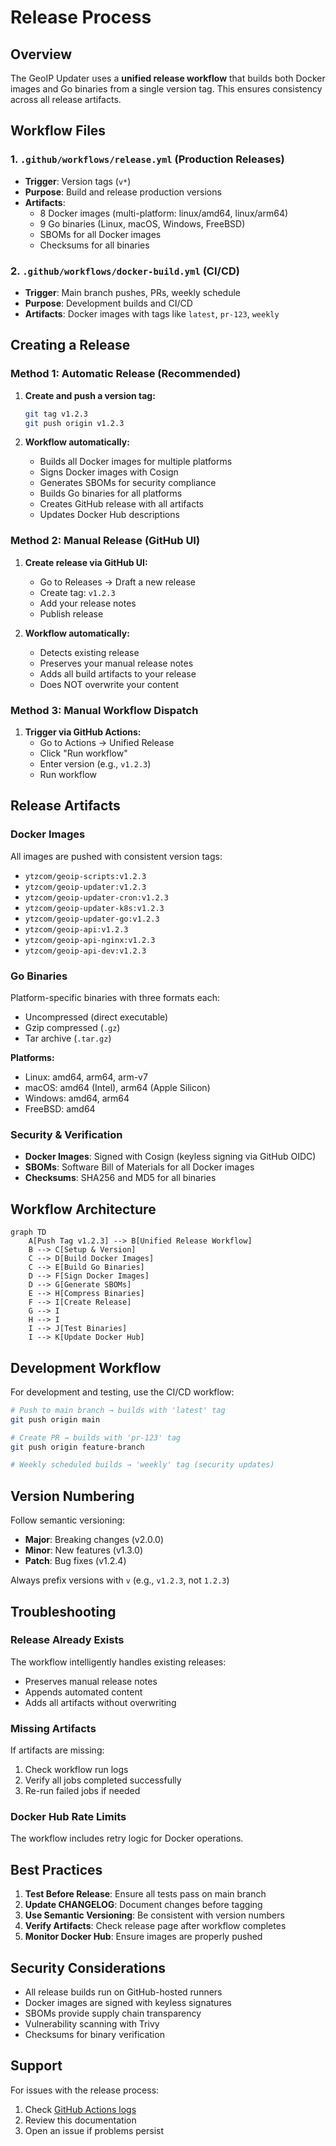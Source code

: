 # Release Process

## Overview

The GeoIP Updater uses a **unified release workflow** that builds both Docker images and Go binaries from a single version tag. This ensures consistency across all release artifacts.

## Workflow Files

### 1. `.github/workflows/release.yml` (Production Releases)
- **Trigger**: Version tags (`v*`)
- **Purpose**: Build and release production versions
- **Artifacts**: 
  - 8 Docker images (multi-platform: linux/amd64, linux/arm64)
  - 9 Go binaries (Linux, macOS, Windows, FreeBSD)
  - SBOMs for all Docker images
  - Checksums for all binaries

### 2. `.github/workflows/docker-build.yml` (CI/CD)
- **Trigger**: Main branch pushes, PRs, weekly schedule
- **Purpose**: Development builds and CI/CD
- **Artifacts**: Docker images with tags like `latest`, `pr-123`, `weekly`

## Creating a Release

### Method 1: Automatic Release (Recommended)

1. **Create and push a version tag:**
   ```bash
   git tag v1.2.3
   git push origin v1.2.3
   ```

2. **Workflow automatically:**
   - Builds all Docker images for multiple platforms
   - Signs Docker images with Cosign
   - Generates SBOMs for security compliance
   - Builds Go binaries for all platforms
   - Creates GitHub release with all artifacts
   - Updates Docker Hub descriptions

### Method 2: Manual Release (GitHub UI)

1. **Create release via GitHub UI:**
   - Go to Releases → Draft a new release
   - Create tag: `v1.2.3`
   - Add your release notes
   - Publish release

2. **Workflow automatically:**
   - Detects existing release
   - Preserves your manual release notes
   - Adds all build artifacts to your release
   - Does NOT overwrite your content

### Method 3: Manual Workflow Dispatch

1. **Trigger via GitHub Actions:**
   - Go to Actions → Unified Release
   - Click "Run workflow"
   - Enter version (e.g., `v1.2.3`)
   - Run workflow

## Release Artifacts

### Docker Images

All images are pushed with consistent version tags:
- `ytzcom/geoip-scripts:v1.2.3`
- `ytzcom/geoip-updater:v1.2.3`
- `ytzcom/geoip-updater-cron:v1.2.3`
- `ytzcom/geoip-updater-k8s:v1.2.3`
- `ytzcom/geoip-updater-go:v1.2.3`
- `ytzcom/geoip-api:v1.2.3`
- `ytzcom/geoip-api-nginx:v1.2.3`
- `ytzcom/geoip-api-dev:v1.2.3`

### Go Binaries

Platform-specific binaries with three formats each:
- Uncompressed (direct executable)
- Gzip compressed (`.gz`)
- Tar archive (`.tar.gz`)

**Platforms:**
- Linux: amd64, arm64, arm-v7
- macOS: amd64 (Intel), arm64 (Apple Silicon)
- Windows: amd64, arm64
- FreeBSD: amd64

### Security & Verification

- **Docker Images**: Signed with Cosign (keyless signing via GitHub OIDC)
- **SBOMs**: Software Bill of Materials for all Docker images
- **Checksums**: SHA256 and MD5 for all binaries

## Workflow Architecture

```mermaid
graph TD
    A[Push Tag v1.2.3] --> B[Unified Release Workflow]
    B --> C[Setup & Version]
    C --> D[Build Docker Images]
    C --> E[Build Go Binaries]
    D --> F[Sign Docker Images]
    D --> G[Generate SBOMs]
    E --> H[Compress Binaries]
    F --> I[Create Release]
    G --> I
    H --> I
    I --> J[Test Binaries]
    I --> K[Update Docker Hub]
```

## Development Workflow

For development and testing, use the CI/CD workflow:

```bash
# Push to main branch → builds with 'latest' tag
git push origin main

# Create PR → builds with 'pr-123' tag
git push origin feature-branch

# Weekly scheduled builds → 'weekly' tag (security updates)
```

## Version Numbering

Follow semantic versioning:
- **Major**: Breaking changes (v2.0.0)
- **Minor**: New features (v1.3.0)
- **Patch**: Bug fixes (v1.2.4)

Always prefix versions with `v` (e.g., `v1.2.3`, not `1.2.3`)

## Troubleshooting

### Release Already Exists
The workflow intelligently handles existing releases:
- Preserves manual release notes
- Appends automated content
- Adds all artifacts without overwriting

### Missing Artifacts
If artifacts are missing:
1. Check workflow run logs
2. Verify all jobs completed successfully
3. Re-run failed jobs if needed

### Docker Hub Rate Limits
The workflow includes retry logic for Docker operations.

## Best Practices

1. **Test Before Release**: Ensure all tests pass on main branch
2. **Update CHANGELOG**: Document changes before tagging
3. **Use Semantic Versioning**: Be consistent with version numbers
4. **Verify Artifacts**: Check release page after workflow completes
5. **Monitor Docker Hub**: Ensure images are properly pushed

## Security Considerations

- All release builds run on GitHub-hosted runners
- Docker images are signed with keyless signatures
- SBOMs provide supply chain transparency
- Vulnerability scanning with Trivy
- Checksums for binary verification

## Support

For issues with the release process:
1. Check [GitHub Actions logs](../../actions)
2. Review this documentation
3. Open an issue if problems persist